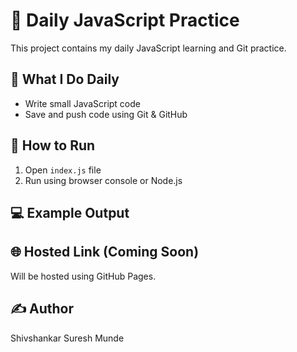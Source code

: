 # 🧠 Daily JavaScript Practice

This project contains my daily JavaScript learning and Git practice.

## 📅 What I Do Daily
- Write small JavaScript code
- Save and push code using Git & GitHub

## 🚀 How to Run
1. Open `index.js` file
2. Run using browser console or Node.js

## 💻 Example Output

## 🌐 Hosted Link (Coming Soon)
Will be hosted using GitHub Pages.

## ✍️ Author
Shivshankar Suresh Munde
